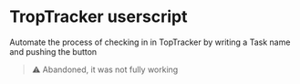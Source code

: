 # TropTracker userscript

Automate the process of checking in in TopTracker by writing a Task name and pushing the button
 
> ⚠ Abandoned, it was not fully working

